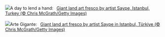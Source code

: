 ![](https://www.bing.com/th?id=OHR.HumanKindness_EN-GB2526768223_UHD.jpg&w=1000)A day to lend a hand:&nbsp;&ensp;[Giant land art fresco by artist Saype, Istanbul, Turkey (© Chris McGrath/Getty Images)](https://www.bing.com/th?id=OHR.HumanKindness_EN-GB2526768223_UHD.jpg)
<br><br/>
![](https://www.bing.com/th?id=OHR.HumanKindness_PT-BR7560592724_UHD.jpg&w=1000)Arte Gigante:&nbsp;&ensp;[Giant land art fresco by artist Saype in Istanbul, Türkiye (© Chris McGrath/Getty Images)](https://www.bing.com/th?id=OHR.HumanKindness_PT-BR7560592724_UHD.jpg)
<br><br/>
